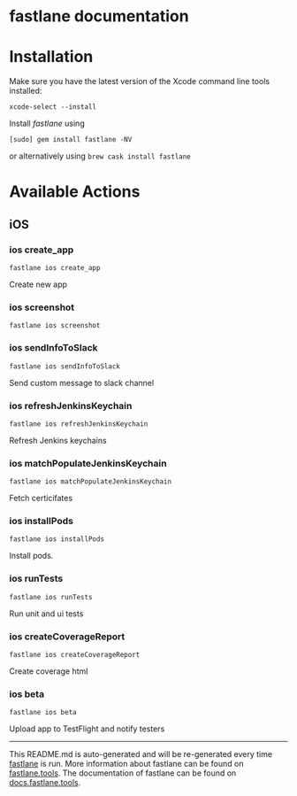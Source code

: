 fastlane documentation
================
# Installation

Make sure you have the latest version of the Xcode command line tools installed:

```
xcode-select --install
```

Install _fastlane_ using
```
[sudo] gem install fastlane -NV
```
or alternatively using `brew cask install fastlane`

# Available Actions
## iOS
### ios create_app
```
fastlane ios create_app
```
Create new app
### ios screenshot
```
fastlane ios screenshot
```

### ios sendInfoToSlack
```
fastlane ios sendInfoToSlack
```
Send custom message to slack channel
### ios refreshJenkinsKeychain
```
fastlane ios refreshJenkinsKeychain
```
Refresh Jenkins keychains
### ios matchPopulateJenkinsKeychain
```
fastlane ios matchPopulateJenkinsKeychain
```
Fetch certicifates
### ios installPods
```
fastlane ios installPods
```
Install pods.
### ios runTests
```
fastlane ios runTests
```
Run unit and ui tests
### ios createCoverageReport
```
fastlane ios createCoverageReport
```
Create coverage html
### ios beta
```
fastlane ios beta
```
Upload app to TestFlight and notify testers

----

This README.md is auto-generated and will be re-generated every time [fastlane](https://fastlane.tools) is run.
More information about fastlane can be found on [fastlane.tools](https://fastlane.tools).
The documentation of fastlane can be found on [docs.fastlane.tools](https://docs.fastlane.tools).
